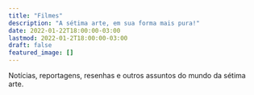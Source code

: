 ```yaml
---
title: "Filmes"
description: "A sétima arte, em sua forma mais pura!"
date: 2022-01-22T18:00:00-03:00
lastmod: 2022-01-2T18:00:00-03:00
draft: false
featured_image: []
---
```


Notícias, reportagens, resenhas e outros assuntos do mundo da sétima arte.
